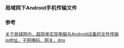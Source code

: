 ### 局域网下Android手机传输文件


### 参考
[关于局域网内，超简单实现电脑与Android设备的文件传输](https://blog.csdn.net/zhurifeihong/article/details/89195051)  
[ip地址，子网掩码，网关，dns](https://blog.csdn.net/a2657222/article/details/8770555)  
